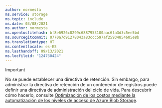 ```yaml
---
author: normesta
ms.service: storage
ms.topic: include
ms.date: 03/08/2021
ms.author: normesta
ms.openlocfilehash: bf8e6926c8299c6887953100aac6fa3d3c5ee5bd
ms.sourcegitcommit: 0770a7d91278043a83ccc597af25934854605e8b
ms.translationtype: HT
ms.contentlocale: es-ES
ms.lasthandoff: 09/13/2021
ms.locfileid: "124730424"
---
```

> [!IMPORTANT]
> No se puede establecer una directiva de retención. Sin embargo, para administrar la directiva de retención de un contenedor de registros puede definir una directiva de administración del ciclo de vida. Para descubrir cómo hacerlo, consulte [Optimización de los costos mediante la automatización de los niveles de acceso de Azure Blob Storage](../articles/storage/blobs/lifecycle-management-overview.md).
